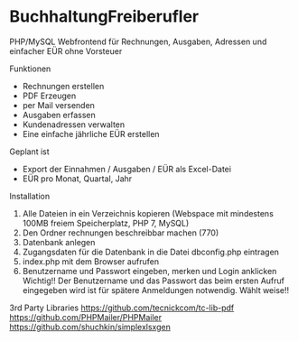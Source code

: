 # BuchhaltungFreiberufler
PHP/MySQL Webfrontend für Rechnungen, Ausgaben, Adressen und einfacher EÜR ohne Vorsteuer

Funktionen
- Rechnungen erstellen
- PDF Erzeugen
- per Mail versenden
- Ausgaben erfassen
- Kundenadressen verwalten
- Eine einfache jährliche EÜR erstellen

Geplant ist
- Export der Einnahmen / Ausgaben / EÜR als Excel-Datei
- EÜR pro Monat, Quartal, Jahr

Installation
1. Alle Dateien in ein Verzeichnis kopieren (Webspace mit mindestens 100MB freiem Speicherplatz, PHP 7, MySQL)
2. Den Ordner rechnungen beschreibbar machen (770)
3. Datenbank anlegen
4. Zugangsdaten für die Datenbank in die Datei dbconfig.php eintragen
5. index.php mit dem Browser aufrufen
6. Benutzername und Passwort eingeben, merken und Login anklicken
Wichtig!!
Der Benutzername und das Passwort das beim ersten Aufruf eingegeben wird ist für spätere Anmeldungen notwendig. Wählt weise!!

3rd Party Libraries
https://github.com/tecnickcom/tc-lib-pdf
https://github.com/PHPMailer/PHPMailer
https://github.com/shuchkin/simplexlsxgen
